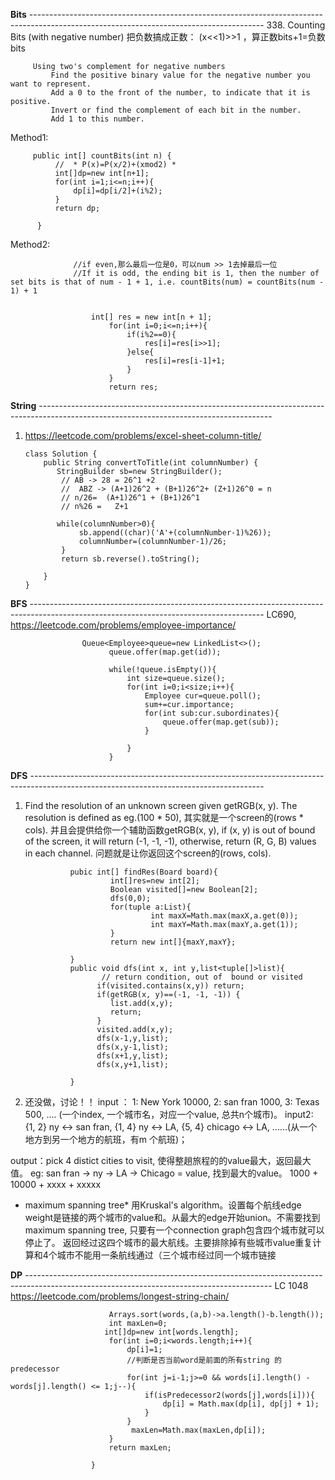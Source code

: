 **Bits**  ----------------------------------------------------------------------------------------------------------------------------------------
338. Counting Bits (with negative number) 
把负数搞成正数： (x<<1)>>1  ，算正数bits+1=负数bits

         Using two's complement for negative numbers
             Find the positive binary value for the negative number you want to represent.
             Add a 0 to the front of the number, to indicate that it is positive.
             Invert or find the complement of each bit in the number.
             Add 1 to this number.

    

Method1:

         public int[] countBits(int n) {
              //  * P(x)=P(x/2)+(xmod2) *
              int[]dp=new int[n+1];
              for(int i=1;i<=n;i++){
                  dp[i]=dp[i/2]+(i%2);
              }
              return dp;

          }
Method2:

                  //if even,那么最后一位是0，可以num >> 1去掉最后一位
                  //If it is odd, the ending bit is 1, then the number of set bits is that of num - 1 + 1, i.e. countBits(num) = countBits(num - 1) + 1


                      int[] res = new int[n + 1];
                          for(int i=0;i<=n;i++){
                              if(i%2==0){
                                  res[i]=res[i>>1];
                              }else{
                                  res[i]=res[i-1]+1;
                              }
                          }
                          return res;
                          
                          
**String** ----------------------------------------------------------------------------------------------------------------------------------------
 1.  https://leetcode.com/problems/excel-sheet-column-title/


         class Solution {
             public String convertToTitle(int columnNumber) {
                StringBuilder sb=new StringBuilder();
                 // AB -> 28 = 26^1 +2
                 //  ABZ -> (A+1)26^2 + (B+1)26^2+ (Z+1)26^0 = n
                 // n/26=  (A+1)26^1 + (B+1)26^1 
                 // n%26 =   Z+1

                while(columnNumber>0){
                     sb.append((char)('A'+(columnNumber-1)%26));
                     columnNumber=(columnNumber-1)/26;
                 }
                 return sb.reverse().toString();

             }
         }

**BFS** ----------------------------------------------------------------------------------------------------------------------------------------
  LC690, https://leetcode.com/problems/employee-importance/
  
                    Queue<Employee>queue=new LinkedList<>();
                          queue.offer(map.get(id));

                          while(!queue.isEmpty()){
                              int size=queue.size();
                              for(int i=0;i<size;i++){
                                  Employee cur=queue.poll();
                                  sum+=cur.importance;
                                  for(int sub:cur.subordinates){
                                      queue.offer(map.get(sub));
                                  }

                              }
                          }

                                                   
**DFS** ----------------------------------------------------------------------------------------------------------------------------------------
 1. Find the resolution of an unknown screen given getRGB(x, y). The resolution is defined as eg.(100 * 50), 其实就是一个screen的(rows * cols). 并且会提供给你一个辅助函数getRGB(x, y), if (x, y) is out of bound of the screen, it will return (-1, -1, -1), otherwise, return (R, G, B) values in each channel. 问题就是让你返回这个screen的(rows, cols). 
  
 
                  pubic int[] findRes(Board board){
                           int[]res=new int[2];
                           Boolean visited[]=new Boolean[2];
                           dfs(0,0); 
                           for(tuple a:List){
                                    int maxX=Math.max(maxX,a.get(0));
                                    int maxY=Math.max(maxY,a.get(1));
                           }
                           return new int[]{maxY,maxY};

                  }
                  public void dfs(int x, int y,list<tuple[]>list){
                         // return condition, out of  bound or visited
                        if(visited.contains(x,y)) return;
                        if(getRGB(x, y)==(-1, -1, -1)) {
                           list.add(x,y);
                           return;
                        }
                        visited.add(x,y);
                        dfs(x-1,y,list);
                        dfs(x,y-1,list);
                        dfs(x+1,y,list);
                        dfs(x,y+1,list);

                  }
                  
                  
   2.  还没做，讨论！！
input ： 1: New York 10000, 2: san fran 1000, 3: Texas 500, .... (一个index, 一个城市名，对应一个value, 总共n个城市)。
input2: {1, 2} ny <-> san fran, {1, 4} ny <-> LA, {5, 4} chicago <-> LA, ......(从一个地方到另一个地方的航班，有m 个航班)；

output：pick 4 distict cities to visit, 使得整趟旅程的的value最大，返回最大值。
eg: san fran -> ny -> LA -> Chicago = value, 找到最大的value。
  1000 + 10000 + xxxx + xxxxx               
  
  * maximum spanning tree* 用‎Kruskal's algorithm。设置每个航线edge weight是链接的两个城市的value和。从最大的edge开始union。不需要找到maximum spanning tree, 只要有一个connection graph包含四个城市就可以停止了。 返回经过这四个城市的最大航线。主要排除掉有些城市value重复计算和4个城市不能用一条航线通过（三个城市经过同一个城市链接



**DP** -------------------------------------------------------------------------------------------------------------------------------------------
LC 1048  https://leetcode.com/problems/longest-string-chain/
       
       
                          Arrays.sort(words,(a,b)->a.length()-b.length());
                          int maxLen=0;
                         int[]dp=new int[words.length];
                          for(int i=0;i<words.length;i++){ 
                              dp[i]=1;
                              //判断是否当前word是前面的所有string 的 predecessor
                              for(int j=i-1;j>=0 && words[i].length() - words[j].length() <= 1;j--){
                                  if(isPredecessor2(words[j],words[i])){
                                      dp[i] = Math.max(dp[i], dp[j] + 1);
                                  }
                              }
                               maxLen=Math.max(maxLen,dp[i]);
                          }
                          return maxLen;

                      }
    
